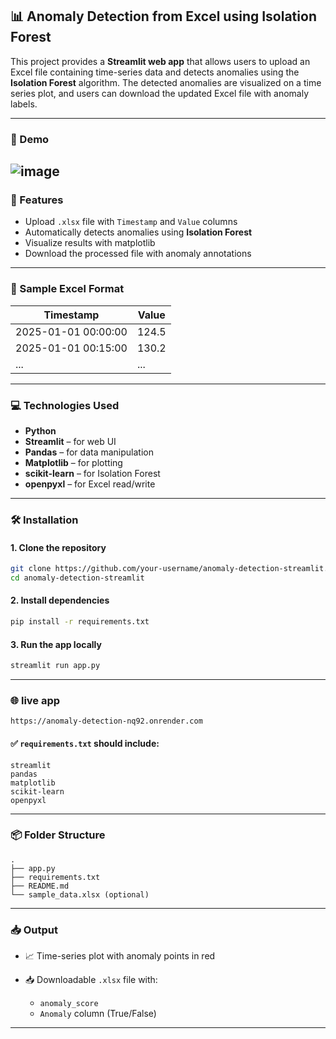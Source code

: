 ## 📊 Anomaly Detection from Excel using Isolation Forest

This project provides a **Streamlit web app** that allows users to upload an Excel file containing time-series data and detects anomalies using the **Isolation Forest** algorithm. The detected anomalies are visualized on a time series plot, and users can download the updated Excel file with anomaly labels.

---

### 🚀 Demo

![image](https://github.com/user-attachments/assets/86aaac93-d7ec-46b2-bde3-b8b41fc7251e)
---

### 📁 Features

* Upload `.xlsx` file with `Timestamp` and `Value` columns
* Automatically detects anomalies using **Isolation Forest**
* Visualize results with matplotlib
* Download the processed file with anomaly annotations

---

### 📄 Sample Excel Format

| Timestamp           | Value |
| ------------------- | ----- |
| 2025-01-01 00:00:00 | 124.5 |
| 2025-01-01 00:15:00 | 130.2 |
| ...                 | ...   |

---

### 💻 Technologies Used

* **Python**
* **Streamlit** – for web UI
* **Pandas** – for data manipulation
* **Matplotlib** – for plotting
* **scikit-learn** – for Isolation Forest
* **openpyxl** – for Excel read/write

---

### 🛠️ Installation

#### 1. Clone the repository

```bash
git clone https://github.com/your-username/anomaly-detection-streamlit.git
cd anomaly-detection-streamlit
```

#### 2. Install dependencies

```bash
pip install -r requirements.txt
```

#### 3. Run the app locally

```bash
streamlit run app.py
```

---

### 🌐 live app

```
https://anomaly-detection-nq92.onrender.com
```

#### ✅ `requirements.txt` should include:

```
streamlit
pandas
matplotlib
scikit-learn
openpyxl
```

---

### 📦 Folder Structure

```
.
├── app.py
├── requirements.txt
├── README.md
└── sample_data.xlsx (optional)
```

---

### 📥 Output

* 📈 Time-series plot with anomaly points in red
* 📥 Downloadable `.xlsx` file with:

  * `anomaly_score`
  * `Anomaly` column (True/False)

---
